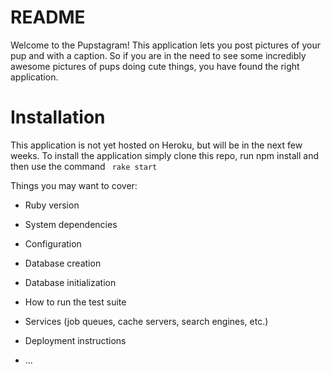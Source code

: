 # README

Welcome to the Pupstagram! This application lets you post pictures of your pup and with a caption. So if you are in the need to see some incredibly awesome pictures of pups doing cute things, you have found the right application.

# Installation

This application is not yet hosted on Heroku, but will be in the next few weeks. To install the application simply clone this repo, run npm install and then use the command
  ``  rake start ``

  

Things you may want to cover:

* Ruby version

* System dependencies

* Configuration

* Database creation

* Database initialization

* How to run the test suite

* Services (job queues, cache servers, search engines, etc.)

* Deployment instructions

* ...
